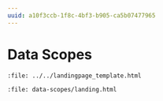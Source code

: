 ```yaml
---
uuid: a10f3ccb-1f8c-4bf3-b905-ca5b07477965
---
```

# Data Scopes 

```{raw} html
:file: ../../landingpage_template.html
```
```{raw} html
:file: data-scopes/landing.html
```
